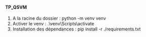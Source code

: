 #### TP_QSVM

1. A la racine du dossier : python -m venv venv
2. Activer le venv : .\venv\Scripts\activate
3. Installation des dépendances : pip install -r ./requirements.txt
 
 
